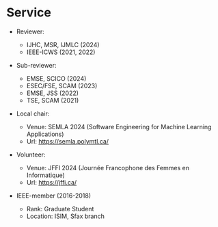 Service
======

* Reviewer:
  - IJHC, MSR, IJMLC (2024)
  - IEEE-ICWS (2021, 2022)
    
* Sub-reviewer:
  - EMSE, SCICO (2024)
  - ESEC/FSE, SCAM (2023)
  - EMSE, JSS (2022)
  - TSE, SCAM (2021)
  
 * Local chair:
   - Venue: SEMLA 2024 (Software Engineering for Machine Learning Applications)
   - Url: https://semla.polymtl.ca/
   
* Volunteer:
   - Venue: JFFI 2024 (Journée Francophone des Femmes en Informatique)
   - Url: https://jffi.ca/

* IEEE-member (2016-2018)
   - Rank: Graduate Student
   - Location: ISIM, Sfax branch  
  
  
